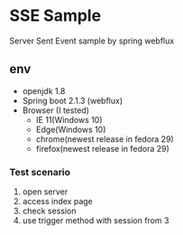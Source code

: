 # SSE Sample

Server Sent Event sample by spring webflux

## env
- openjdk 1.8
- Spring boot 2.1.3 (webflux)
- Browser (I tested)
    - IE 11(Windows 10)
    - Edge(Windows 10)
    - chrome(newest release in fedora 29)
    - firefox(newest release in fedora 29)

### Test scenario

1. open server
2. access index page
3. check session
4. use trigger method with session from 3